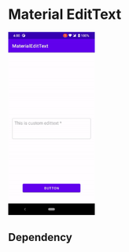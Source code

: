# Material EditText

<p>
    <img src="screenshots/material_edit_text.gif" width="35%"/>
</p>

## Dependency

